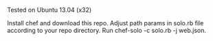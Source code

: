 Tested on Ubuntu 13.04 (x32) 

Install chef and download this repo.
Adjust path params in solo.rb file according to your repo directory.
Run chef-solo -c solo.rb -j web.json.
